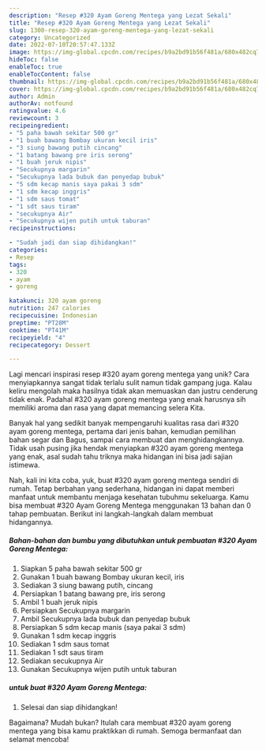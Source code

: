 ```yaml
---
description: "Resep #320 Ayam Goreng Mentega yang Lezat Sekali"
title: "Resep #320 Ayam Goreng Mentega yang Lezat Sekali"
slug: 1300-resep-320-ayam-goreng-mentega-yang-lezat-sekali
category: Uncategorized
date: 2022-07-10T20:57:47.133Z
image: https://img-global.cpcdn.com/recipes/b9a2bd91b56f481a/680x482cq70/320-ayam-goreng-mentega-foto-resep-utama.jpg
hideToc: false
enableToc: true
enableTocContent: false
thumbnail: https://img-global.cpcdn.com/recipes/b9a2bd91b56f481a/680x482cq70/320-ayam-goreng-mentega-foto-resep-utama.jpg
cover: https://img-global.cpcdn.com/recipes/b9a2bd91b56f481a/680x482cq70/320-ayam-goreng-mentega-foto-resep-utama.jpg
author: Admin
authorAv: notfound
ratingvalue: 4.6
reviewcount: 3
recipeingredient:
- "5 paha bawah sekitar 500 gr"
- "1 buah bawang Bombay ukuran kecil iris"
- "3 siung bawang putih cincang"
- "1 batang bawang pre iris serong"
- "1 buah jeruk nipis"
- "Secukupnya margarin"
- "Secukupnya lada bubuk dan penyedap bubuk"
- "5 sdm kecap manis saya pakai 3 sdm"
- "1 sdm kecap inggris"
- "1 sdm saus tomat"
- "1 sdt saus tiram"
- "secukupnya Air"
- "Secukupnya wijen putih untuk taburan"
recipeinstructions:

- "Sudah jadi dan siap dihidangkan!"
categories:
- Resep
tags:
- 320
- ayam
- goreng

katakunci: 320 ayam goreng 
nutrition: 247 calories
recipecuisine: Indonesian
preptime: "PT28M"
cooktime: "PT41M"
recipeyield: "4"
recipecategory: Dessert

---
```





Lagi mencari inspirasi resep #320 ayam goreng mentega yang unik? Cara menyiapkannya sangat tidak terlalu sulit namun tidak gampang juga. Kalau keliru mengolah maka hasilnya tidak akan memuaskan dan justru cenderung tidak enak. Padahal #320 ayam goreng mentega yang enak harusnya sih memiliki aroma dan rasa yang dapat memancing selera Kita.





Banyak hal yang sedikit banyak mempengaruhi kualitas rasa dari #320 ayam goreng mentega, pertama dari jenis bahan, kemudian pemilihan bahan segar dan Bagus, sampai cara membuat dan menghidangkannya. Tidak usah pusing jika hendak menyiapkan #320 ayam goreng mentega yang enak,      asal sudah tahu triknya maka hidangan ini bisa jadi sajian istimewa.





















Nah, kali ini kita coba, yuk, buat #320 ayam goreng mentega sendiri di rumah. Tetap berbahan yang sederhana, hidangan ini dapat memberi manfaat untuk membantu menjaga kesehatan tubuhmu sekeluarga. Kamu bisa membuat #320 Ayam Goreng Mentega menggunakan 13 bahan dan 0 tahap pembuatan. Berikut ini langkah-langkah dalam membuat hidangannya.

<!--inarticleads1-->

##### Bahan-bahan dan bumbu yang dibutuhkan untuk pembuatan #320 Ayam Goreng Mentega:

1. Siapkan 5 paha bawah sekitar 500 gr
1. Gunakan 1 buah bawang Bombay ukuran kecil, iris
1. Sediakan 3 siung bawang putih, cincang
1. Persiapkan 1 batang bawang pre, iris serong
1. Ambil 1 buah jeruk nipis
1. Persiapkan Secukupnya margarin
1. Ambil Secukupnya lada bubuk dan penyedap bubuk
1. Persiapkan 5 sdm kecap manis (saya pakai 3 sdm)
1. Gunakan 1 sdm kecap inggris
1. Sediakan 1 sdm saus tomat
1. Sediakan 1 sdt saus tiram
1. Sediakan secukupnya Air
1. Gunakan Secukupnya wijen putih untuk taburan




<!--inarticleads2-->

#####  untuk buat #320 Ayam Goreng Mentega:


1. Selesai dan siap dihidangkan!



Bagaimana? Mudah bukan? Itulah cara membuat #320 ayam goreng mentega yang bisa kamu praktikkan di rumah. Semoga bermanfaat dan selamat mencoba!
